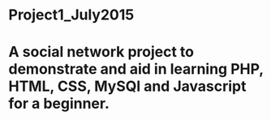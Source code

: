 # Project1_July2015
# A social network project to demonstrate and aid in learning PHP, HTML, CSS, MySQl and Javascript for a beginner.
